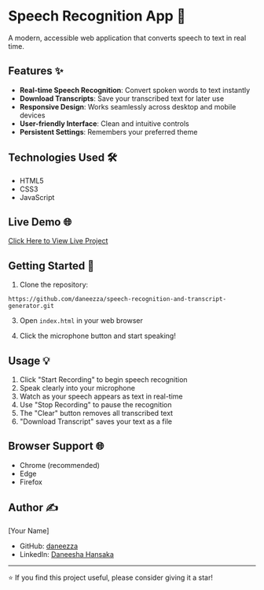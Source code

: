 # Speech Recognition App 🎤

A modern, accessible web application that converts speech to text in real time.

## Features ✨

- **Real-time Speech Recognition**: Convert spoken words to text instantly
- **Download Transcripts**: Save your transcribed text for later use
- **Responsive Design**: Works seamlessly across desktop and mobile devices
- **User-friendly Interface**: Clean and intuitive controls
- **Persistent Settings**: Remembers your preferred theme

## Technologies Used 🛠️

- HTML5
- CSS3
- JavaScript

## Live Demo 🌐

[Click Here to View Live Project](https://daneezza.github.io/speech-recognition-and-transcript-generator/)

## Getting Started 🚀

1. Clone the repository:
```
https://github.com/daneezza/speech-recognition-and-transcript-generator.git
```

3. Open `index.html` in your web browser

4. Click the microphone button and start speaking!

## Usage 💡

1. Click "Start Recording" to begin speech recognition
2. Speak clearly into your microphone
3. Watch as your speech appears as text in real-time
4. Use "Stop Recording" to pause the recognition
5. The "Clear" button removes all transcribed text
6. "Download Transcript" saves your text as a file

## Browser Support 🌐

- Chrome (recommended)
- Edge
- Firefox

## Author ✍️

[Your Name]
- GitHub: [daneezza](https://github.com/daneezza)
- LinkedIn: [Daneesha Hansaka](https://www.linkedin.com/in/daneezza/)

---

⭐️ If you find this project useful, please consider giving it a star!   

